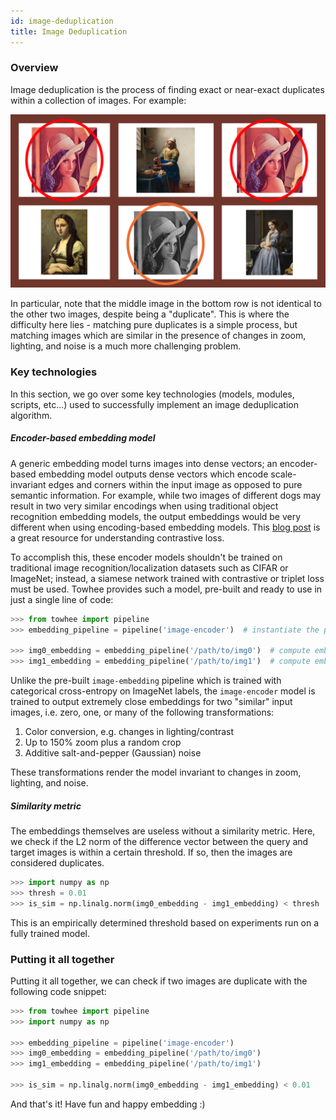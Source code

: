 ```yaml
---
id: image-deduplication
title: Image Deduplication
---
```


### Overview

Image deduplication is the process of finding exact or near-exact duplicates within a collection of images. For example:

![Example](image_dedup.png)

In particular, note that the middle image in the bottom row is not identical to the other two images, despite being a "duplicate". This is where the difficulty here lies - matching pure duplicates is a simple process, but matching images which are similar in the presence of changes in zoom, lighting, and noise is a much more challenging problem.

### Key technologies

In this section, we go over some key technologies (models, modules, scripts, etc...) used to successfully implement an image deduplication algorithm.

##### Encoder-based embedding model

A generic embedding model turns images into dense vectors; an encoder-based embedding model outputs dense vectors which encode scale-invariant edges and corners within the input image as opposed to pure semantic information. For example, while two images of different dogs may result in two very similar encodings when using traditional object recognition embedding models, the output embeddings would be very different when using encoding-based embedding models. This [blog post](https://towardsdatascience.com/contrastive-loss-explaned-159f2d4a87ec) is a great resource for understanding contrastive loss.

To accomplish this, these encoder models shouldn't be trained on traditional image recognition/localization datasets such as CIFAR or ImageNet; instead, a siamese network trained with contrastive or triplet loss must be used. Towhee provides such a model, pre-built and ready to use in just a single line of code:

```python
>>> from towhee import pipeline
>>> embedding_pipeline = pipeline('image-encoder')  # instantiate the pipeline

>>> img0_embedding = embedding_pipeline('/path/to/img0')  # compute embedding for image 0
>>> img1_embedding = embedding_pipeline('/path/to/img1')  # compute embedding for image 1
```

Unlike the pre-built `image-embedding` pipeline which is trained with categorical cross-entropy on ImageNet labels, the `image-encoder` model is trained to output extremely close embeddings for two "similar" input images, i.e. zero, one, or many of the following transformations:

1. Color conversion, e.g. changes in lighting/contrast
2. Up to 150% zoom plus a random crop
3. Additive salt-and-pepper (Gaussian) noise

These transformations render the model invariant to changes in zoom, lighting, and noise.

##### Similarity metric

The embeddings themselves are useless without a similarity metric. Here, we check if the L2 norm of the difference vector between the query and target images is within a certain threshold. If so, then the images are considered duplicates.

```python
>>> import numpy as np
>>> thresh = 0.01
>>> is_sim = np.linalg.norm(img0_embedding - img1_embedding) < thresh
```

This is an empirically determined threshold based on experiments run on a fully trained model.

### Putting it all together

Putting it all together, we can check if two images are duplicate with the following code snippet:

```python
>>> from towhee import pipeline
>>> import numpy as np

>>> embedding_pipeline = pipeline('image-encoder')
>>> img0_embedding = embedding_pipeline('/path/to/img0')
>>> img1_embedding = embedding_pipeline('/path/to/img1')

>>> is_sim = np.linalg.norm(img0_embedding - img1_embedding) < 0.01
```

And that's it! Have fun and happy embedding :)
